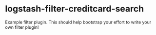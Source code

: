 # logstash-filter-creditcard-search
Example filter plugin. This should help bootstrap your effort to write your own filter plugin!
